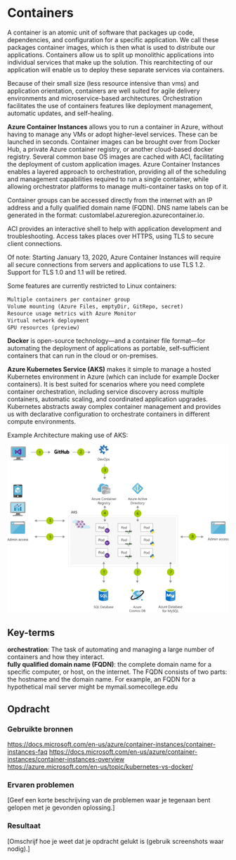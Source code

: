 # Containers

A container is an atomic unit of software that packages up code, dependencies, and configuration for a specific application. We call these packages container images, which is then what is used to distribute our applications. Containers allow us to split up monolithic applications into individual services that make up the solution. This rearchitecting of our application will enable us to deploy these separate services via containers. 

Because of their small size (less resource intensive than vms) and application orientation, containers are well suited for agile delivery environments and microservice-based architectures. Orchestration facilitates the use of containers features like deployment management, automatic updates, and self-healing.

**Azure Container Instances** allows you to run a container in Azure, without having to manage any VMs or adopt higher-level services. These can be launched in seconds. Container images can be brought over from Docker Hub, a private Azure container registry, or another cloud-based docker registry. Several common base OS images are cached with ACI, facilitating the deployment of custom application images.
Azure Container Instances enables a layered approach to orchestration, providing all of the scheduling and management capabilities required to run a single container, while allowing orchestrator platforms to manage multi-container tasks on top of it.

Container groups can be accessed directly from the internet with an IP address and a fully qualified domain name (FQDN). DNS name labels can be generated in the format: customlabel.azureregion.azurecontainer.io. 

ACI provides an interactive shell to help with application development and troubleshooting. Access takes places over HTTPS, using TLS to secure client connections.

Of note: Starting January 13, 2020, Azure Container Instances will require all secure connections from servers and applications to use TLS 1.2. Support for TLS 1.0 and 1.1 will be retired.

Some features are currently restricted to Linux containers:

    Multiple containers per container group
    Volume mounting (Azure Files, emptyDir, GitRepo, secret)
    Resource usage metrics with Azure Monitor
    Virtual network deployment
    GPU resources (preview)

**Docker** is open-source technology—and a container file format—for automating the deployment of applications as portable, self-sufficient containers that can run in the cloud or on-premises.

**Azure Kubernetes Service (AKS)** makes it simple to manage a hosted Kubernetes environment in Azure (which can include for example Docker containers). It is best suited for scenarios where you need complete container orchestration, including service discovery across multiple containers, automatic scaling, and coordinated application upgrades. Kubernetes abstracts away complex container management and provides us with declarative configuration to orchestrate containers in different compute environments. 

Example Architecture making use of AKS:  

![AKSinArchitecture](../00_includes/az-26.0.png)

## Key-terms
**orchestration**: The task of automating and managing a large number of containers and how they interact.  
**fully qualified domain name (FQDN)**: the complete domain name for a specific computer, or host, on the internet. The FQDN consists of two parts: the hostname and the domain name. For example, an FQDN for a hypothetical mail server might be mymail.somecollege.edu   


## Opdracht
### Gebruikte bronnen
https://docs.microsoft.com/en-us/azure/container-instances/container-instances-faq
https://docs.microsoft.com/en-us/azure/container-instances/container-instances-overview  
https://azure.microsoft.com/en-us/topic/kubernetes-vs-docker/  

### Ervaren problemen
[Geef een korte beschrijving van de problemen waar je tegenaan bent gelopen met je gevonden oplossing.]

### Resultaat
[Omschrijf hoe je weet dat je opdracht gelukt is (gebruik screenshots waar nodig).]
